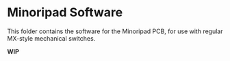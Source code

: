 # Minoripad Software

This folder contains the software for the Minoripad PCB, for use with regular MX-style mechanical switches.

**WIP**
